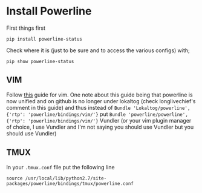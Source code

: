 # Install Powerline
First things first

`pip install powerline-status`

Check where it is (just to be sure and to access the various configs) with;

`pip show powerline-status`

## VIM
Follow [this](https://coderwall.com/p/yiot4q/setup-vim-powerline-and-iterm2-on-mac-os-x) guide for vim. One note about
this guide being that powerline is now unified and on github is no longer under lokaltog (check longlivechief's comment
in this guide) and thus instead of `Bundle 'Lokaltog/powerline', {'rtp': 'powerline/bindings/vim/'}` put
`Bundle 'powerline/powerline', {'rtp': 'powerline/bindings/vim/'}` Vundler (or your vim plugin manager of choice, I use
Vundler and I'm not saying you should use Vundler but you should use Vundler)

## TMUX
In your `.tmux.conf` file put the following line

`source /usr/local/lib/python2.7/site-packages/powerline/bindings/tmux/powerline.conf`
